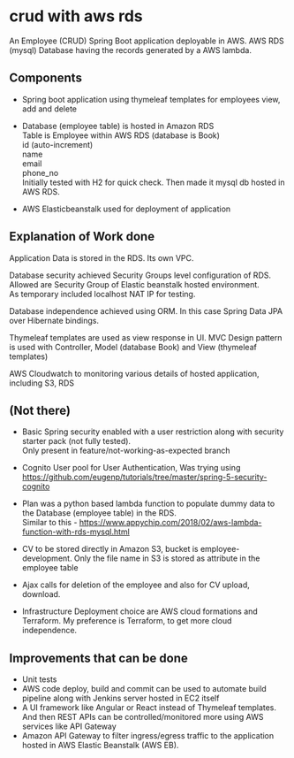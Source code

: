 # crud with aws rds
An Employee (CRUD) Spring Boot application deployable in AWS.
AWS RDS (mysql) Database having the records generated by a AWS lambda.

## Components

* Spring boot application using thymeleaf templates for employees view, add and delete

* Database (employee table) is hosted in Amazon RDS  
Table is Employee within AWS RDS (database is Book)  
id (auto-increment)  
name  
email  
phone_no  
Initially tested with H2 for quick check. Then made it mysql db hosted in AWS RDS.  


* AWS Elasticbeanstalk used for deployment of application

## Explanation of Work done
Application Data is stored in the RDS. Its own VPC.  

Database security achieved Security Groups level configuration of RDS.  
Allowed are Security Group of Elastic beanstalk hosted environment.    
As temporary included localhost NAT IP for testing.  


Database independence achieved using ORM. In this case Spring Data JPA over Hibernate bindings.  

Thymeleaf templates are used as view response in UI.
MVC Design pattern is used with Controller, Model (database Book) and View (thymeleaf templates)  

AWS Cloudwatch to monitoring various details of hosted application, including S3, RDS  


## (Not there)
* Basic Spring security enabled with a user restriction along with security starter pack (not fully tested).  
  Only present in feature/not-working-as-expected branch  
  
* Cognito User pool for User Authentication, Was trying using https://github.com/eugenp/tutorials/tree/master/spring-5-security-cognito 
  
* Plan was a python based lambda function to populate dummy data to the Database (employee table) in the RDS.  
  Similar to this - https://www.appychip.com/2018/02/aws-lambda-function-with-rds-mysql.html  

* CV to be stored directly in Amazon S3, bucket is employee-development. Only the file name in S3 is stored as attribute in the employee table

* Ajax calls for deletion of the employee and also for CV upload, download.  

* Infrastructure Deployment choice are AWS cloud formations and Terraform. My preference is Terraform, to get more cloud independence. 



## Improvements that can be done
* Unit tests
* AWS code deploy, build and commit can be used to automate build pipeline along with Jenkins server hosted in EC2 itself
* A UI framework like Angular or React instead of Thymeleaf templates. And then REST APIs can be controlled/monitored more using AWS services like API Gateway
* Amazon API Gateway to filter ingress/egress traffic to the application hosted in AWS Elastic Beanstalk (AWS EB).






